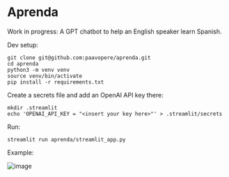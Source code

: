 # Aprenda

Work in progress: A GPT chatbot to help an English speaker learn Spanish.

Dev setup:

```
git clone git@github.com:paavopere/aprenda.git
cd aprenda
python3 -m venv venv
source venv/bin/activate
pip install -r requirements.txt
```

Create a secrets file and add an OpenAI API key there:

```
mkdir .streamlit
echo 'OPENAI_API_KEY = "<insert your key here>"' > .streamlit/secrets
```

Run:

```
streamlit run aprenda/streamlit_app.py
```

Example:

![image](https://github.com/paavopere/aprenda/assets/2135878/718ccf6b-0894-416d-8bea-a3fa8e97cf90)

